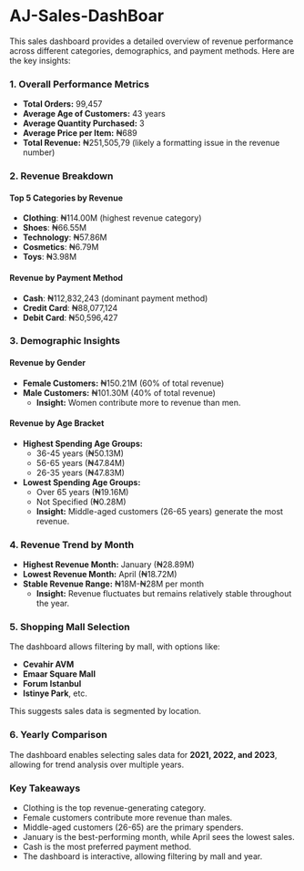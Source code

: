 # AJ-Sales-DashBoar
This sales dashboard provides a detailed overview of revenue performance across different categories, demographics, and payment methods. Here are the key insights:

### **1. Overall Performance Metrics**
- **Total Orders:** 99,457
- **Average Age of Customers:** 43 years
- **Average Quantity Purchased:** 3
- **Average Price per Item:** ₦689
- **Total Revenue:** ₦251,505,79 (likely a formatting issue in the revenue number)

### **2. Revenue Breakdown**
#### **Top 5 Categories by Revenue**
- **Clothing**: ₦114.00M (highest revenue category)
- **Shoes**: ₦66.55M
- **Technology**: ₦57.86M
- **Cosmetics**: ₦6.79M
- **Toys**: ₦3.98M

#### **Revenue by Payment Method**
- **Cash**: ₦112,832,243 (dominant payment method)
- **Credit Card**: ₦88,077,124
- **Debit Card**: ₦50,596,427

### **3. Demographic Insights**
#### **Revenue by Gender**
- **Female Customers:** ₦150.21M (60% of total revenue)
- **Male Customers:** ₦101.30M (40% of total revenue)
  - **Insight:** Women contribute more to revenue than men.

#### **Revenue by Age Bracket**
- **Highest Spending Age Groups:** 
  - 36-45 years (₦50.13M)
  - 56-65 years (₦47.84M)
  - 26-35 years (₦47.83M)
- **Lowest Spending Age Groups:** 
  - Over 65 years (₦19.16M)
  - Not Specified (₦0.28M)
  - **Insight:** Middle-aged customers (26-65 years) generate the most revenue.

### **4. Revenue Trend by Month**
- **Highest Revenue Month:** January (₦28.89M)
- **Lowest Revenue Month:** April (₦18.72M)
- **Stable Revenue Range:** ₦18M-₦28M per month
  - **Insight:** Revenue fluctuates but remains relatively stable throughout the year.

### **5. Shopping Mall Selection**
The dashboard allows filtering by mall, with options like:
- **Cevahir AVM**
- **Emaar Square Mall**
- **Forum Istanbul**
- **Istinye Park**, etc.

This suggests sales data is segmented by location.

### **6. Yearly Comparison**
The dashboard enables selecting sales data for **2021, 2022, and 2023**, allowing for trend analysis over multiple years.

### **Key Takeaways**
- Clothing is the top revenue-generating category.
- Female customers contribute more revenue than males.
- Middle-aged customers (26-65) are the primary spenders.
- January is the best-performing month, while April sees the lowest sales.
- Cash is the most preferred payment method.
- The dashboard is interactive, allowing filtering by mall and year.

